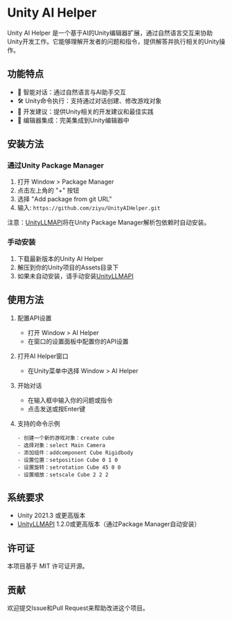 # Unity AI Helper

Unity AI Helper 是一个基于AI的Unity编辑器扩展，通过自然语言交互来协助Unity开发工作。它能够理解开发者的问题和指令，提供解答并执行相关的Unity操作。

## 功能特点

- 🤖 智能对话：通过自然语言与AI助手交互
- 🛠 Unity命令执行：支持通过对话创建、修改游戏对象
- 📝 开发建议：提供Unity相关的开发建议和最佳实践
- 🔧 编辑器集成：完美集成到Unity编辑器中

## 安装方法

### 通过Unity Package Manager

1. 打开 Window > Package Manager
2. 点击左上角的 "+" 按钮
3. 选择 "Add package from git URL"
4. 输入: `https://github.com/ziyu/UnityAIHelper.git`

注意：[UnityLLMAPI](https://github.com/ziyu/UnityLLMAPI.git)将在Unity Package Manager解析包依赖时自动安装。

### 手动安装

1. 下载最新版本的Unity AI Helper
2. 解压到你的Unity项目的Assets目录下
3. 如果未自动安装，请手动安装[UnityLLMAPI](https://github.com/ziyu/UnityLLMAPI.git)

## 使用方法

1. 配置API设置
   - 打开 Window > AI Helper
   - 在窗口的设置面板中配置你的API设置

2. 打开AI Helper窗口
   - 在Unity菜单中选择 Window > AI Helper

3. 开始对话
   - 在输入框中输入你的问题或指令
   - 点击发送或按Enter键

4. 支持的命令示例
   ```
   - 创建一个新的游戏对象：create cube
   - 选择对象：select Main Camera
   - 添加组件：addcomponent Cube Rigidbody
   - 设置位置：setposition Cube 0 1 0
   - 设置旋转：setrotation Cube 45 0 0
   - 设置缩放：setscale Cube 2 2 2
   ```

## 系统要求

- Unity 2021.3 或更高版本
- [UnityLLMAPI](https://github.com/ziyu/UnityLLMAPI.git) 1.2.0或更高版本（通过Package Manager自动安装）

## 许可证

本项目基于 MIT 许可证开源。

## 贡献

欢迎提交Issue和Pull Request来帮助改进这个项目。
